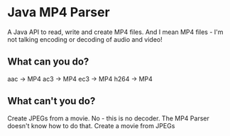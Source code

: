 Java MP4 Parser
====================

A Java API to read, write and create MP4 files. And I mean MP4 files - 
I'm not talking encoding or decoding of audio and video!

What can you do?
--------------------

aac -> MP4 
ac3 -> MP4
ec3 -> MP4
h264 -> MP4

What can't you do?
--------------------

Create JPEGs from a movie. No - this is no decoder. The MP4 Parser doesn't know how to do that. 
Create a movie from JPEGs
